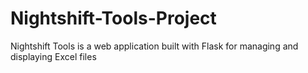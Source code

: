 # Nightshift-Tools-Project
 Nightshift Tools is a web application built with Flask for managing and displaying Excel files
